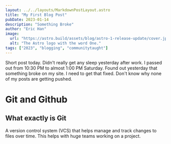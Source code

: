 ```yaml
---
layout: ../../layouts/MarkdownPostLayout.astro
title: "My First Blog Post"
pubDate: 2023-01-14
description: "Something Broke"
author: "Eric Han"
image:
  url: "https://astro.build/assets/blog/astro-1-release-update/cover.jpeg"
  alt: "The Astro logo with the word One."
tags: ["2023", "blogging", "communitytaught"]
---
```


Short post today. Didn't really get any sleep yesterday after work. I passed out from 10:30 PM to almost 1:00 PM Saturday. Found out yesterday that something broke on my site. I need to get that fixed. Don't know why none of my posts are getting pushed.

# Git and Github

## What exactly is Git

A version control system (VCS) that helps manage and track changes to files over time. This helps with huge teams working on a project. 

